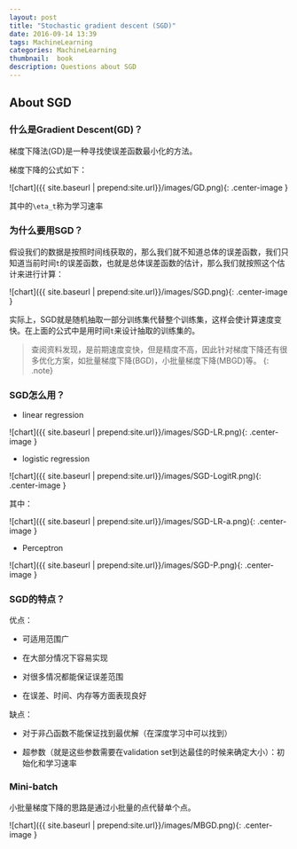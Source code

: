 ```yaml
---
layout: post
title: "Stochastic gradient descent (SGD)"
date: 2016-09-14 13:39
tags: MachineLearning
categories: MachineLearning
thumbnail:  book
description: Questions about SGD
---
```


## About SGD

### 什么是Gradient Descent(GD)？

梯度下降法(GD)是一种寻找使误差函数最小化的方法。

梯度下降的公式如下：

![chart]({{ site.baseurl | prepend:site.url}}/images/GD.png){: .center-image }

其中的`\eta_t`称为学习速率

### 为什么要用SGD？

假设我们的数据是按照时间线获取的，那么我们就不知道总体的误差函数，我们只知道当前时间`t`的误差函数，也就是总体误差函数的估计，那么我们就按照这个估计来进行计算：

![chart]({{ site.baseurl | prepend:site.url}}/images/SGD.png){: .center-image }

实际上，SGD就是随机抽取一部分训练集代替整个训练集，这样会使计算速度变快。在上面的公式中是用时间`t`来设计抽取的训练集的。

> 查阅资料发现，是前期速度变快，但是精度不高，因此针对梯度下降还有很多优化方案，如批量梯度下降(BGD)，小批量梯度下降(MBGD)等。
{: .note}

### SGD怎么用？

- linear regression

![chart]({{ site.baseurl | prepend:site.url}}/images/SGD-LR.png){: .center-image }

- logistic regression

![chart]({{ site.baseurl | prepend:site.url}}/images/SGD-LogitR.png){: .center-image }

其中：

![chart]({{ site.baseurl | prepend:site.url}}/images/SGD-LR-a.png){: .center-image }

- Perceptron

![chart]({{ site.baseurl | prepend:site.url}}/images/SGD-P.png){: .center-image }

### SGD的特点？

优点：

- 可适用范围广

- 在大部分情况下容易实现

- 对很多情况都能保证误差范围

- 在误差、时间、内存等方面表现良好

缺点：

- 对于非凸函数不能保证找到最优解（在深度学习中可以找到）

- 超参数（就是这些参数需要在validation set到达最佳的时候来确定大小）：初始化和学习速率

### Mini-batch

小批量梯度下降的思路是通过小批量的点代替单个点。

![chart]({{ site.baseurl | prepend:site.url}}/images/MBGD.png){: .center-image }
